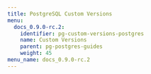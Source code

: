 ```yaml
---
title: PostgreSQL Custom Versions
menu:
  docs_0.9.0-rc.2:
    identifier: pg-custom-versions-postgres
    name: Custom Versions
    parent: pg-postgres-guides
    weight: 45
menu_name: docs_0.9.0-rc.2
---
```

